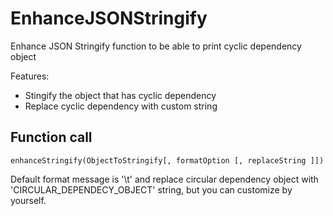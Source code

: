 # EnhanceJSONStringify
Enhance JSON Stringify function to be able to print cyclic dependency object

Features:

* Stingify the object that has cyclic dependency
* Replace cyclic dependency with custom string

## Function call

```
enhanceStringify(ObjectToStringify[, formatOption [, replaceString ]])

```

Default format message is '\t' and replace circular dependency object with 'CIRCULAR_DEPENDECY_OBJECT' string, but you can customize by yourself.
